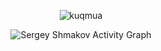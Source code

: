 <p align="center">
<img src="https://github-readme-streak-stats.herokuapp.com?user=kuqmua&date_format=M%20j%5B%2C%20Y%5D&stroke=DD2727&background=ffffff00&border=58a6ff&ring=58a6ff&fire=39d353&currStreakNum=39d353&sideNums=0e4429&currStreakLabel=ff0000&sideLabels=00fffd&dates=1100ff" alt="kuqmua" />
</p>

<!-- [![GitHub Streak](https://github-readme-streak-stats.herokuapp.com?user=kuqmua&date_format=M%20j%5B%2C%20Y%5D&stroke=DD2727&background=ffffff00&border=58a6ff&ring=58a6ff&fire=39d353&currStreakNum=39d353&sideNums=0e4429&currStreakLabel=ff0000&sideLabels=00fffd&dates=1100ff)](https://git.io/streak-stats)  -->


<!--<img src="https://github-readme-stats.vercel.app/api/top-langs?username=kuqmua&show_icons=true&locale=en&layout=compact&hide_border=true&theme=default" alt="kuqmua"/> -->
<p align="center"
<a href="#">
<img alt="Sergey Shmakov Activity Graph" src="https://activity-graph.herokuapp.com/graph?username=kuqmua&bg_color=ffffff00&color=58a6ff&line=39d353&point=0e4429&hide_border=true&" />
</a>
</p>

<!--
**kuqmua/kuqmua** is a ✨ _special_ ✨ repository because its `README.md` (this file) appears on your GitHub profile.

Here are some ideas to get you started:

- 🔭 I’m currently working on ...
- 🌱 I’m currently learning ...
- 👯 I’m looking to collaborate on ...
- 🤔 I’m looking for help with ...
- 💬 Ask me about ...
- 📫 How to reach me: ...
- 😄 Pronouns: ...
- ⚡ Fun fact: ...
-->
